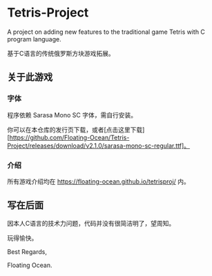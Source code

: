 # Tetris-Project
A project on adding new features to the traditional game Tetris with C program language. 

基于C语言的传统俄罗斯方块游戏拓展。

## 关于此游戏

### 字体

程序依赖 Sarasa Mono SC 字体，需自行安装。

你可以在本仓库的发行页下载，或者[点击这里下载][https://github.com/Floating-Ocean/Tetris-Project/releases/download/v2.1.0/sarasa-mono-sc-regular.ttf]。

### 介绍

所有游戏介绍均在 <https://floating-ocean.github.io/tetrisproj/> 内。

## 写在后面

因本人C语言的技术力问题，代码并没有很简洁明了，望周知。

玩得愉快。

Best Regards,

Floating Ocean.
